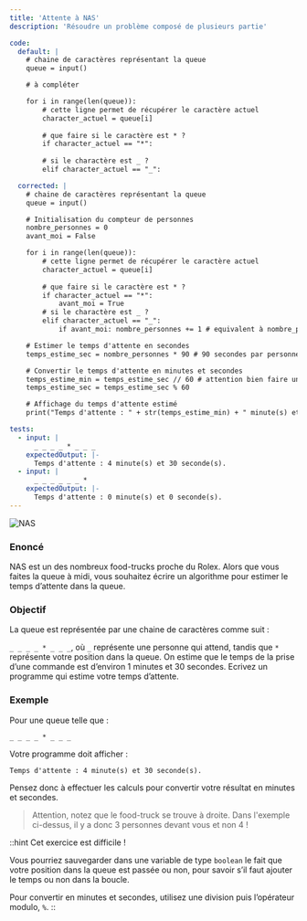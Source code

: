 ```yaml
---
title: 'Attente à NAS'
description: 'Résoudre un problème composé de plusieurs partie'

code:
  default: |
    # chaine de caractères représentant la queue
    queue = input()

    # à compléter

    for i in range(len(queue)):
        # cette ligne permet de récupérer le caractère actuel
        character_actuel = queue[i]
        
        # que faire si le caractère est * ?
        if character_actuel == "*":
            
        # si le charactère est _ ?
        elif character_actuel == "_":

  corrected: |
    # chaine de caractères représentant la queue
    queue = input()

    # Initialisation du compteur de personnes
    nombre_personnes = 0
    avant_moi = False

    for i in range(len(queue)):
        # cette ligne permet de récupérer le caractère actuel
        character_actuel = queue[i]
        
        # que faire si le caractère est * ?
        if character_actuel == "*":
            avant_moi = True
        # si le charactère est _ ?
        elif character_actuel == "_":
            if avant_moi: nombre_personnes += 1 # equivalent à nombre_personnes = nombre_personnes + 1

    # Estimer le temps d'attente en secondes
    temps_estime_sec = nombre_personnes * 90 # 90 secondes par personnes

    # Convertir le temps d'attente en minutes et secondes
    temps_estime_min = temps_estime_sec // 60 # attention bien faire une division entière ici
    temps_estime_sec = temps_estime_sec % 60

    # Affichage du temps d'attente estimé
    print("Temps d'attente : " + str(temps_estime_min) + " minute(s) et " + str(temps_estime_sec) + " seconde(s).")

tests:
  - input: |
      _ _ _ _ * _ _ _
    expectedOutput: |-
      Temps d'attente : 4 minute(s) et 30 seconde(s).
  - input: |
      _ _ _ _ _ _ *
    expectedOutput: |-
      Temps d'attente : 0 minute(s) et 0 seconde(s).
---
```


![NAS](/banner/nas.png)

### Enoncé

NAS est un des nombreux food-trucks proche du Rolex. Alors que vous faites la queue à midi, vous souhaitez écrire un algorithme pour estimer le temps d’attente dans la queue.

### Objectif

La queue est représentée par une chaine de caractères comme suit :

`_ _ _ _ * _ _ _`, où `_` représente une personne qui attend, tandis que `*` représente votre position dans la queue. On estime que le temps de la prise d’une commande est d’environ 1 minutes et 30 secondes. Ecrivez un programme qui estime votre temps d’attente.

### Exemple

Pour une queue telle que :

`_ _ _ _ * _ _ _`

Votre programme doit afficher :

`Temps d'attente : 4 minute(s) et 30 seconde(s).`

Pensez donc à effectuer les calculs pour convertir votre résultat en minutes et secondes.

> Attention, notez que le food-truck se trouve à droite. Dans l'exemple ci-dessus, il y a donc 3 personnes devant vous et non 4 !

::hint
Cet exercice est difficile !

Vous pourriez sauvegarder dans une variable de type `boolean` le fait que votre position dans la queue est passée ou non, pour savoir s’il faut ajouter le temps ou non dans la boucle.

Pour convertir en minutes et secondes, utilisez une division puis l’opérateur modulo, `%`.
::
